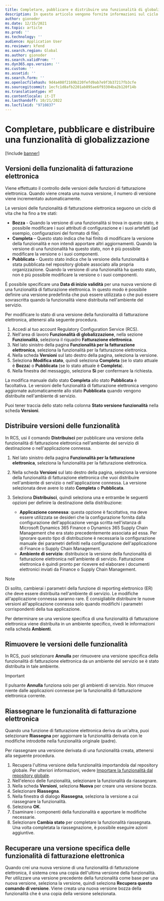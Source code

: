 ```yaml
---
title: Completare, pubblicare e distribuire una funzionalità di globalizzazione
description: In questo articolo vengono fornite informazioni sul ciclo di vita delle funzionalità di globalizzazione.
author: gionoder
ms.date: 12/15/2021
ms.topic: article
ms.prod: ''
ms.technology: ''
audience: Application User
ms.reviewer: kfend
ms.search.region: Global
ms.author: gionoder
ms.search.validFrom: ''
ms.dyn365.ops.version: ''
ms.custom: ''
ms.assetid: ''
ms.search.form: ''
ms.openlocfilehash: 9d4a408f2169b220fefd9ab7e9f3b37217fb3cfe
ms.sourcegitcommit: 1ecfc1d8afb2201ab895ae6f93304ba2b120f14b
ms.translationtype: HT
ms.contentlocale: it-IT
ms.lasthandoff: 10/21/2022
ms.locfileid: "9710837"
---
```

# <a name="complete-publish-and-deploy-a-globalization-feature"></a>Completare, pubblicare e distribuire una funzionalità di globalizzazione

[!include [banner](../includes/banner.md)]

## <a name="electronic-invoicing-feature-versions"></a>Versioni della funzionalità di fatturazione elettronica

Viene effettuato il controllo delle versioni delle funzioni di fatturazione elettronica. Quando viene creata una nuova versione, il numero di versione viene incrementato automaticamente.

Le versioni delle funzionalità di fatturazione elettronica seguono un ciclo di vita che ha fino a tre stati:

- **Bozza** - Quando la versione di una funzionalità si trova in questo stato, è possibile modificare i suoi attributi di configurazione e i suoi artefatti (ad esempio, configurazioni del formato di file).
- **Completa** – Questo stato indica che hai finito di modificare la versione della funzionalità e non intendi apportare altri aggiornamenti. Quando la versione di una funzionalità ha questo stato, non è più possibile modificare la versione o i suoi componenti.
- **Pubblicata** - Questo stato indica che la versione della funzionalità è stata pubblicata nel repository globale associato alla propria organizzazione. Quando la versione di una funzionalità ha questo stato, non è più possibile modificare la versione o i suoi componenti.

È possibile specificare una **Data di inizio validità** per una nuova versione di una funzionalità di fatturazione elettronica. In questo modo è possibile definire una versione predefinita che può essere utilizzata o che può essere sovrascritta quando la funzionalità viene distribuita nell'ambiente del servizio.

Per modificare lo stato di una versione della funzionalità di fatturazione elettronica, attenersi alla seguente procedura.

1. Accedi al tuo account Regulatory Configuration Service (RCS).
2. Nell'area di lavoro **Funzionalità di globalizzazione**, nella sezione **Funzionalità**, seleziona il riquadro **Fatturazione elettronica**.
3. Nel lato sinistro della pagina **Funzionalità per la fatturazione elettronica**, seleziona la funzionalità per la fatturazione elettronica.
4. Nella scheda **Versioni** sul lato destro della pagina, seleziona la versione.
5. Seleziona **Modifica stato**, quindi seleziona **Completa** (se lo stato attuale è **Bozza**) o **Pubblicata** (se lo stato attuale è **Completa**).
6. Nella finestra del messaggio, seleziona **Sì** per confermare la richiesta.

La modifica manuale dallo stato **Completa** allo stato **Pubblicata** è facoltativa. Le versioni delle funzionalità di fatturazione elettronica vengono aggiornate automaticamente allo stato **Pubblicata** quando vengono distribuite nell'ambiente di servizio.

Puoi tener traccia dello stato nella colonna **Stato versione funzionalità** nella scheda **Versioni**.

## <a name="deploy-feature-versions"></a>Distribuire versioni delle funzionalità

In RCS, usi il comando **Distribuisci** per pubblicare una versione della funzionalità di fatturazione elettronica nell'ambiente del servizio di destinazione o nell'applicazione connessa.

1. Nel lato sinistro della pagina **Funzionalità per la fatturazione elettronica**, seleziona la funzionalità per la fatturazione elettronica.
2. Nella scheda **Versioni** sul lato destro della pagina, seleziona la versione della funzionalità di fatturazione elettronica che vuoi distribuire nell'ambiente di servizio o nell'applicazione connessa. La versione selezionata deve avere lo stato **Completa** o **Pubblicata**.
3. Seleziona **Distribuisci**, quindi seleziona una e entrambe le seguenti opzioni per definire la destinazione della distribuzione:

    - **Applicazione connessa**: questa opzione è facoltativa, ma deve essere utilizzata se desideri che la configurazione fornita dalla configurazione dell'applicazione venga scritta nell'istanza di Microsoft Dynamics 365 Finance o Dynamics 365 Supply Chain Management che era stato precedentemente associata ad essa. Per ignorare questo tipo di distribuzione è necessaria la configurazione manuale dei parametri definiti nella configurazione dell'applicazione di Finance o Supply Chain Management.
    - **Ambiente di servizio**: distribuisce la versione della funzionalità di fatturazione elettronica nell'ambiente di servizio. Fatturazione elettronica è quindi pronto per ricevere ed elaborare i documenti elettronici inviati da Finance o Supply Chain Management.

> [!NOTE]
> Di solito, cambierai i parametri della funzione di reporting elettronico (ER) che deve essere distribuita nell'ambiente di servizio. Le modifiche all'applicazione connessa saranno rare. È consigliabile distribuire le nuove versioni all'applicazione connessa solo quando modifichi i parametri corrispondenti della tua applicazione.

Per determinare se una versione specifica di una funzionalità di fatturazione elettronica viene distribuita in un ambiente specifico, rivedi le informazioni nella scheda **Ambienti**.

## <a name="remove-feature-versions"></a>Rimuovere le versioni delle funzionalità

In RCS, puoi selezionare **Annulla** per rimuovere una versione specifica della funzionalità di fatturazione elettronica da un ambiente del servizio se è stato distribuita in tale ambiente.

> [!IMPORTANT]
> Il pulsante **Annulla** funziona solo per gli ambienti di servizio. Non rimuove niente dalle applicazioni connesse per la funzionalità di fatturazione elettronica corrente.

## <a name="rebase-electronic-invoicing-features"></a>Riassegnare le funzionalità di fatturazione elettronica

Quando una funzione di fatturazione elettronica deriva da un'altra, puoi selezionare **Riassegna** per aggiornare la funzionalità derivata con le modifiche introdotte nella funzionalità originale (padre).

Per riassegnare una versione derivata di una funzionalità creata, attenersi alla seguente procedura.

1. Recupera l'ultima versione della funzionalità importandola dal repository globale. Per ulteriori informazioni, vedere [Importare la funzionalità dal repository globale](e-invoicing-import-feature-global-repository.md).
2. Nell'elenco delle funzionalità, selezionare la funzionalità da riassegnare.
3. Nella scheda **Versioni**, seleziona **Nuova** per creare una versione bozza.
4. Selezionare **Riassegna**.
5. Nella finestra di dialogo **Riassegna**, seleziona la versione a cui riassegnare la funzionalità.
6. Seleziona **OK**.
7. Esaminare i componenti della funzionalità e apportare le modifiche necessarie.
8. Selezionare **Cambia stato** per completare la funzionalità riassegnata. Una volta completata la riassegnazione, è possibile eseguire azioni aggiuntive.

## <a name="get-a-specific-version-of-electronic-invoicing-features"></a>Recuperare una versione specifica delle funzionalità di fatturazione elettronica

Quando crei una nuova versione di una funzionalità di fatturazione elettronica, il sistema crea una copia dell'ultima versione della funzionalità. Per utilizzare una versione precedente della funzionalità come base per una nuova versione, seleziona la versione, quindi seleziona **Recupera questo comando di versione**. Viene creata una nuova versione bozza della funzionalità che è una copia della versione selezionata.
